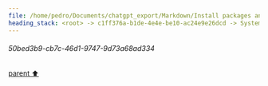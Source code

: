 ```yaml
---
file: /home/pedro/Documents/chatgpt_export/Markdown/Install packages and fetch data.md
heading_stack: <root> -> c1ff376a-b1de-4e4e-be10-ac24e9e26dcd -> System -> 23d672ad-afa9-4580-b523-3e1da45c3c14 -> System -> aaa24da6-99b7-4a01-a243-ce1654961a53 -> User -> 50bed3b9-cb7c-46d1-9747-9d73a68ad334
---
```

###### 50bed3b9-cb7c-46d1-9747-9d73a68ad334
[parent ⬆️](#aaa24da6-99b7-4a01-a243-ce1654961a53)
